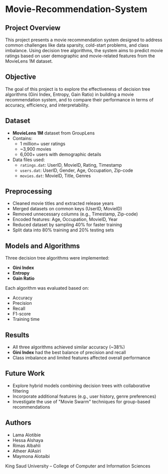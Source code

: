 # Movie-Recommendation-System

## Project Overview

This project presents a movie recommendation system designed to address common challenges like data sparsity, cold-start problems, and class imbalance. Using decision tree algorithms, the system aims to predict movie ratings based on user demographic and movie-related features from the MovieLens 1M dataset.

## Objective

The goal of this project is to explore the effectiveness of decision tree algorithms (Gini Index, Entropy, Gain Ratio) in building a movie recommendation system, and to compare their performance in terms of accuracy, efficiency, and interpretability.

## Dataset

- **MovieLens 1M** dataset from GroupLens
- Contains:
  - 1 million+ user ratings
  - ~3,900 movies
  - 6,000+ users with demographic details
- Data files used:
  - `ratings.dat`: UserID, MovieID, Rating, Timestamp
  - `users.dat`: UserID, Gender, Age, Occupation, Zip-code
  - `movies.dat`: MovieID, Title, Genres

## Preprocessing

- Cleaned movie titles and extracted release years
- Merged datasets on common keys (UserID, MovieID)
- Removed unnecessary columns (e.g., Timestamp, Zip-code)
- Encoded features: Age, Occupation, MovieID, Year
- Reduced dataset by sampling 40% for faster training
- Split data into 80% training and 20% testing sets

## Models and Algorithms

Three decision tree algorithms were implemented:
- **Gini Index**
- **Entropy**
- **Gain Ratio**

Each algorithm was evaluated based on:
- Accuracy
- Precision
- Recall
- F1-score
- Training time

## Results

- All three algorithms achieved similar accuracy (~38%)
- **Gini Index** had the best balance of precision and recall
- Class imbalance and limited features affected overall performance

## Future Work

- Explore hybrid models combining decision trees with collaborative filtering
- Incorporate additional features (e.g., user history, genre preferences)
- Investigate the use of "Movie Swarm" techniques for group-based recommendations

## Authors

- Lama Alotibie  
- Hessa Alshaya  
- Rimas Albahli  
- Atheer AlAsiri  
- Maymona Alotaibi  

King Saud University – College of Computer and Information Sciences


